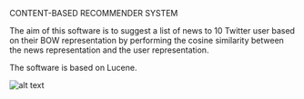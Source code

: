 
CONTENT-BASED RECOMMENDER SYSTEM

The aim of this software is to suggest a list of news to 10 Twitter user based on their BOW representation by performing the cosine similarity between the news representation and the user representation.


The software is based on Lucene.


![alt text](https://preview.ibb.co/gEEFPb/Screenshot_from_2017_12_11_22_43_14.png)
